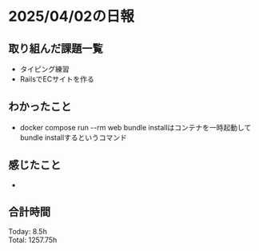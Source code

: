 # 2025/04/02の日報
## 取り組んだ課題一覧
* タイピング練習
*  RailsでECサイトを作る
## わかったこと
* docker compose run --rm web bundle installはコンテナを一時起動してbundle installするというコマンド
## 感じたこと
* 
##  合計時間 
Today: 8.5h<br>
Total: 1257.75h

